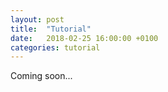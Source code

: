 ```yaml
---
layout: post
title:  "Tutorial"
date:   2018-02-25 16:00:00 +0100
categories: tutorial
---
```


Coming soon...
